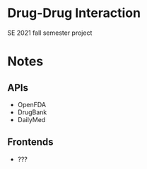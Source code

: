 # Drug-Drug Interaction
SE 2021 fall semester project

# Notes
## APIs
* OpenFDA
* DrugBank
* DailyMed

## Frontends
* ???
